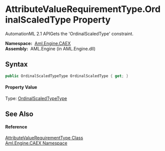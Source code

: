 AttributeValueRequirementType.OrdinalScaledType Property
========================================================
AutomationML 2.1 APIGets the 'OrdinalScaledType' constraint.

  **Namespace:**  [Aml.Engine.CAEX][1]  
  **Assembly:**  AML.Engine (in AML.Engine.dll)

Syntax
------

```csharp
public OrdinalScaledTypeType OrdinalScaledType { get; }
```

#### Property Value
Type: [OrdinalScaledTypeType][2]

See Also
--------

#### Reference
[AttributeValueRequirementType Class][3]  
[Aml.Engine.CAEX Namespace][1]  

[1]: ../README.md
[2]: ../OrdinalScaledTypeType/README.md
[3]: README.md
[4]: https://www.automationml.org
[5]: ../../icons/logoShade.png